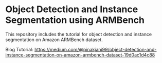 # Object Detection and Instance Segmentation using ARMBench 
This repository includes the tutorial for object detection and instance segmentation on Amazon ARMBench dataset.

Blog Tutorial: https://medium.com/@pinakjani99/object-detection-and-instance-segmentation-on-amazon-armbench-dataset-19d0ac1d4c88
